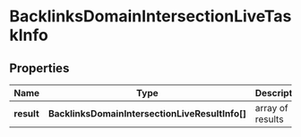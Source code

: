 # BacklinksDomainIntersectionLiveTaskInfo

## Properties

| Name | Type | Description | Notes |
|------------ | ------------- | ------------- | -------------|
**result** | **BacklinksDomainIntersectionLiveResultInfo[]** | array of results |[optional]|